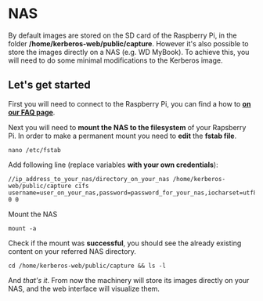 # NAS

By default images are stored on the SD card of the Raspberry Pi, in the folder **/home/kerberos-web/public/capture**. However it's also possible to store the images directly on a NAS (e.g. WD MyBook). To achieve this, you will need to do some minimal modifications to the Kerberos image. 

## Let's get started

First you will need to connect to the Raspberry Pi, you can find a how to **[on our FAQ page](/1.0.0/FAQ#how-to-access-the-pi)**.

Next you will need to **mount the NAS to the filesystem** of your Rapsberry Pi. In order to make a permanent mount you need to **edit** the **fstab file**.

    nano /etc/fstab

Add following line (replace variables **with your own credentials**):

    //ip_address_to_your_nas/directory_on_your_nas /home/kerberos-web/public/capture cifs username=user_on_your_nas,password=password_for_your_nas,iocharset=utf8,file_mode=0777,dir_mode=0777 0 0

Mount the NAS

    mount -a

Check if the mount was **successful**, you should see the already existing content on your referred NAS directory.

    cd /home/kerberos-web/public/capture && ls -l

And *that's it*. From now the machinery will store its images directly on your NAS, and the web interface will visualize them.